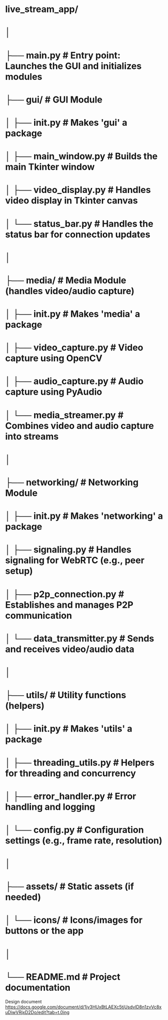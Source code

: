 # live_stream_app/
# │
# ├── main.py                         # Entry point: Launches the GUI and initializes modules
# ├── gui/                            # GUI Module
# │   ├── __init__.py                 # Makes 'gui' a package
# │   ├── main_window.py              # Builds the main Tkinter window
# │   ├── video_display.py            # Handles video display in Tkinter canvas
# │   └── status_bar.py               # Handles the status bar for connection updates
# │
# ├── media/                          # Media Module (handles video/audio capture)
# │   ├── __init__.py                 # Makes 'media' a package
# │   ├── video_capture.py            # Video capture using OpenCV
# │   ├── audio_capture.py            # Audio capture using PyAudio
# │   └── media_streamer.py           # Combines video and audio capture into streams
# │
# ├── networking/                     # Networking Module
# │   ├── __init__.py                 # Makes 'networking' a package
# │   ├── signaling.py                # Handles signaling for WebRTC (e.g., peer setup)
# │   ├── p2p_connection.py           # Establishes and manages P2P communication
# │   └── data_transmitter.py         # Sends and receives video/audio data
# │
# ├── utils/                          # Utility functions (helpers)
# │   ├── __init__.py                 # Makes 'utils' a package
# │   ├── threading_utils.py          # Helpers for threading and concurrency
# │   ├── error_handler.py            # Error handling and logging
# │   └── config.py                   # Configuration settings (e.g., frame rate, resolution)
# │
# ├── assets/                         # Static assets (if needed)
# │   └── icons/                      # Icons/images for buttons or the app
# │
# └── README.md                       # Project documentation

Design document
https://docs.google.com/document/d/1jv3HUxBtLAEXc5tjUsdvlD8n1zvVc8xuDiwVRjxD2Do/edit?tab=t.0ing